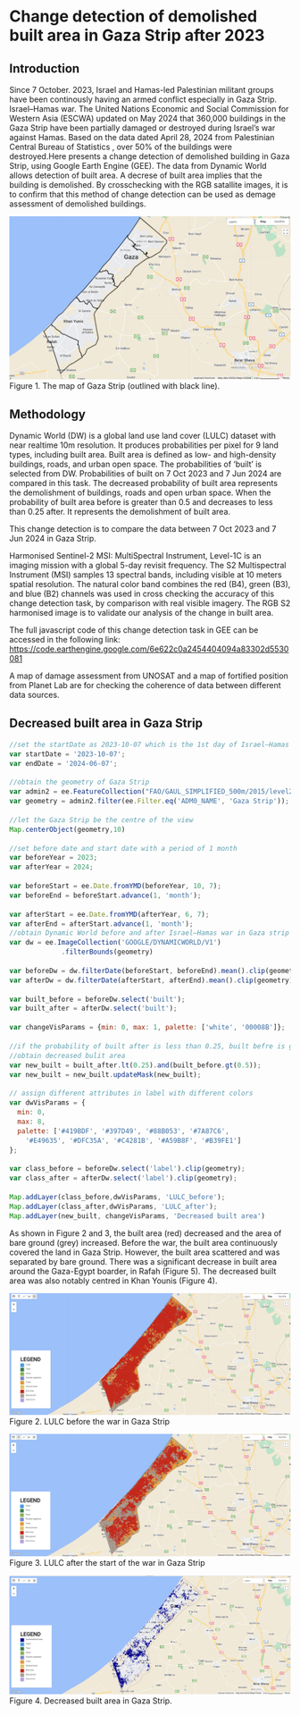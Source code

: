# Change detection of demolished built area in Gaza Strip after 2023 
## Introduction
Since 7 October. 2023, Israel and Hamas-led Palestinian militant groups have been continously having an armed conflict especially in Gaza Strip. Israel–Hamas war. The United Nations Economic and Social Commission for Western Asia (ESCWA) updated on May 2024 that 360,000 buildings in the Gaza Strip have been partially damaged or destroyed during Israel’s war against Hamas. Based on the data dated April 28, 2024 from Palestinian Central Bureau of Statistics , over 50% of the buildings were destroyed.Here presents a change detection of demolished building in Gaza Strip, using Google Earth Engine (GEE). The data from Dynamic World allows detection of built area. A decrese of built area implies that the building is demolished. By crosschecking with the RGB satallite images, it is to confirm that this method of change detection can be used as demage assessment of demolished buildings.

![paste to excel](mapGaza.PNG)
Figure 1. The map of Gaza Strip (outlined with black line).

## Methodology
Dynamic World (DW) is a global land use land cover (LULC) dataset with near realtime 10m resolution. It produces probabilities per pixel for 9 land types, including built area. Built area is defined as low- and high-density buildings, roads, and urban open space. The probabilities of ‘built’ is selected from DW. Probabilities of built on 7 Oct 2023 and 7 Jun 2024 are compared in this task. The decreased probability of built area represents the demolishment of buildings, roads and open urban space. When the probability of built area before is greater than 0.5 and decreases to less than 0.25 after. It represents the demolishment of built area.

This change detection is to compare the data between 7 Oct 2023 and 7 Jun 2024 in Gaza Strip.

Harmonised Sentinel-2 MSI: MultiSpectral Instrument, Level-1C is an imaging mission with a global 5-day revisit frequency. The S2 Multispectral Instrument (MSI) samples 13 spectral bands, including visible at 10 meters spatial resolution. The natural color band combines the red (B4), green (B3), and blue (B2) channels was used in cross checking the accuracy of this change detection task, by comparison with real visible imagery. The RGB S2 harmonised image is to validate our analysis of the change in built area.

The full javascript code of this change detection task in GEE can be accessed in the following link:
https://code.earthengine.google.com/6e622c0a2454404094a83302d5530081

A map of damage assessment from UNOSAT and a map of fortified position from Planet Lab are for checking the coherence of data between different data sources.


## Decreased built area in Gaza Strip

```javascript
//set the startDate as 2023-10-07 which is the 1st day of Israel–Hamas war and endDate as 2024-06-07 which is 8 months after the start 
var startDate = '2023-10-07';
var endDate = '2024-06-07';

//obtain the geometry of Gaza Strip
var admin2 = ee.FeatureCollection("FAO/GAUL_SIMPLIFIED_500m/2015/level2");
var geometry = admin2.filter(ee.Filter.eq('ADM0_NAME', 'Gaza Strip'));

//let the Gaza Strip be the centre of the view
Map.centerObject(geometry,10)

//set before date and start date with a period of 1 month
var beforeYear = 2023;
var afterYear = 2024;

var beforeStart = ee.Date.fromYMD(beforeYear, 10, 7);
var beforeEnd = beforeStart.advance(1, 'month');

var afterStart = ee.Date.fromYMD(afterYear, 6, 7);
var afterEnd = afterStart.advance(1, 'month');
//obtain Dynamic World before and after Israel–Hamas war in Gaza strip
var dw = ee.ImageCollection('GOOGLE/DYNAMICWORLD/V1')
             .filterBounds(geometry)

var beforeDw = dw.filterDate(beforeStart, beforeEnd).mean().clip(geometry);
var afterDw = dw.filterDate(afterStart, afterEnd).mean().clip(geometry);

var built_before = beforeDw.select('built');
var built_after = afterDw.select('built');

var changeVisParams = {min: 0, max: 1, palette: ['white', '00008B']};

//if the probability of built after is less than 0.25, built befre is greater than 0.5
//obtain decreased bulit area
var new_built = built_after.lt(0.25).and(built_before.gt(0.5));
var new_built = new_built.updateMask(new_built);

// assign different attributes in label with different colors
var dwVisParams = {
  min: 0,
  max: 8,
  palette: ['#419BDF', '#397D49', '#88B053', '#7A87C6',
    '#E49635', '#DFC35A', '#C4281B', '#A59B8F', '#B39FE1']
};

var class_before = beforeDw.select('label').clip(geometry);
var class_after = afterDw.select('label').clip(geometry);

Map.addLayer(class_before,dwVisParams, 'LULC_before');
Map.addLayer(class_after,dwVisParams, 'LULC_after');
Map.addLayer(new_built, changeVisParams, 'Decreased built area')

```


As shown in Figure 2 and 3, the built area (red) decreased and the area of bare ground (grey) increased. Before the war, the built area continuously covered the land in Gaza Strip. However, the built area scattered and was separated by bare ground. There was a significant decrease in built area around the Gaza-Egypt boarder, in Rafah (Figure 5). The decreased built area was also notably centred in Khan Younis (Figure 4).

![paste to excel](lulcBefore.PNG)    
Figure 2. LULC before the war in Gaza Strip


![paste to excel](lulcAfter.PNG)
Figure 3. LULC after the start of the war in Gaza Strip

![paste to excel](area.PNG)
Figure 4. Decreased built area in Gaza Strip.

